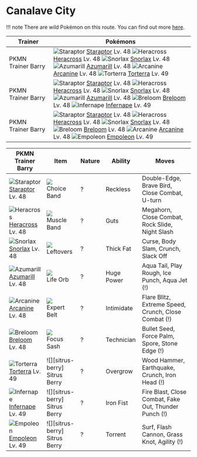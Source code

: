 # Canalave City

!!! note
    There are wild Pokémon on this route. You can find out more [here](/wild_pokemon/canalave_city/).


Trainer                    | Pokémons
---                        | ---
PKMN Trainer Barry         | ![][398]  [Staraptor] Lv. 48  ![][214]  [Heracross] Lv. 48  ![][143]  [Snorlax] Lv. 48 <br> ![][184]  [Azumarill] Lv. 48  ![][059]  [Arcanine] Lv. 48  ![][389]  [Torterra] Lv. 49
PKMN Trainer Barry         | ![][398]  [Staraptor] Lv. 48  ![][214]  [Heracross] Lv. 48  ![][143]  [Snorlax] Lv. 48 <br> ![][184]  [Azumarill] Lv. 48  ![][286]  [Breloom] Lv. 48  ![][392]  [Infernape] Lv. 49
PKMN Trainer Barry         | ![][398]  [Staraptor] Lv. 48  ![][214]  [Heracross] Lv. 48  ![][143]  [Snorlax] Lv. 48 <br> ![][286]  [Breloom] Lv. 48  ![][059]  [Arcanine] Lv. 48  ![][395]  [Empoleon] Lv. 49

PKMN Trainer Barry | Item         | Nature  | Ability       | Moves
---                | ---          | ---     | ---           | ---
![][398]<br> [Staraptor] Lv. 48       | ![][choice-band]<br> Choice Band        | ?        | Reckless            | Double-Edge, Brave Bird, Close Combat, U-turn
![][214]<br> [Heracross] Lv. 48       | ![][muscle-band]<br> Muscle Band        | ?        | Guts                | Megahorn, Close Combat, Rock Slide, Night Slash
![][143]<br> [Snorlax] Lv. 48         | ![][leftovers]<br> Leftovers            | ?        | Thick Fat           | Curse, Body Slam, Crunch, Slack Off
![][184]<br> [Azumarill] Lv. 48       | ![][life-orb]<br> Life Orb              | ?        | Huge Power          | Aqua Tail, Play Rough, Ice Punch, Aqua Jet          (!)
![][059]<br> [Arcanine] Lv. 48        | ![][expert-belt]<br> Expert Belt        | ?        | Intimidate          | Flare Blitz, Extreme Speed, Crunch, Close Combat    (!)
![][286]<br> [Breloom] Lv. 48         | ![][focus-sash]<br> Focus Sash          | ?        | Technician          | Bullet Seed, Force Palm, Spore, Stone Edge          (!)
![][389]<br> [Torterra] Lv. 49        | ![][sitrus-berry]<br> Sitrus Berry      | ?        | Overgrow            | Wood Hammer, Earthquake, Crunch, Iron Head          (!)
![][392]<br> [Infernape] Lv. 49       | ![][sitrus-berry]<br> Sitrus Berry      | ?        | Iron Fist           | Fire Blast, Close Combat, Fake Out, Thunder Punch   (!)
![][395]<br> [Empoleon] Lv. 49        | ![][sitrus-berry]<br> Sitrus Berry      | ?        | Torrent             | Surf, Flash Cannon, Grass Knot, Agility             (!)


[059]: https://raw.githubusercontent.com/PokeAPI/sprites/master/sprites/pokemon/59.png "Arcanine"
[143]: https://raw.githubusercontent.com/PokeAPI/sprites/master/sprites/pokemon/143.png "Snorlax"
[184]: https://raw.githubusercontent.com/PokeAPI/sprites/master/sprites/pokemon/184.png "Azumarill"
[214]: https://raw.githubusercontent.com/PokeAPI/sprites/master/sprites/pokemon/214.png "Heracross"
[286]: https://raw.githubusercontent.com/PokeAPI/sprites/master/sprites/pokemon/286.png "Breloom"
[389]: https://raw.githubusercontent.com/PokeAPI/sprites/master/sprites/pokemon/389.png "Torterra"
[392]: https://raw.githubusercontent.com/PokeAPI/sprites/master/sprites/pokemon/392.png "Infernape"
[395]: https://raw.githubusercontent.com/PokeAPI/sprites/master/sprites/pokemon/395.png "Empoleon"
[398]: https://raw.githubusercontent.com/PokeAPI/sprites/master/sprites/pokemon/398.png "Staraptor"
[Arcanine]: /pokemon_changes/059/
[Snorlax]: /pokemon_changes/143/
[Azumarill]: /pokemon_changes/184/
[Heracross]: /pokemon_changes/214/
[Breloom]: /pokemon_changes/286/
[Torterra]: /pokemon_changes/389/
[Infernape]: /pokemon_changes/392/
[Empoleon]: /pokemon_changes/395/
[Staraptor]: /pokemon_changes/398/
[choice-band]: https://raw.githubusercontent.com/PokeAPI/sprites/master/sprites/items/choice-band.png
[expert-belt]: https://raw.githubusercontent.com/PokeAPI/sprites/master/sprites/items/expert-belt.png
[focus-sash]: https://raw.githubusercontent.com/PokeAPI/sprites/master/sprites/items/focus-sash.png
[leftovers]: https://raw.githubusercontent.com/PokeAPI/sprites/master/sprites/items/leftovers.png
[life-orb]: https://raw.githubusercontent.com/PokeAPI/sprites/master/sprites/items/life-orb.png
[muscle-band]: https://raw.githubusercontent.com/PokeAPI/sprites/master/sprites/items/muscle-band.png

